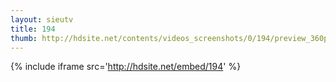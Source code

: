 ```yaml
---
layout: sieutv
title: 194
thumb: http://hdsite.net/contents/videos_screenshots/0/194/preview_360p.mp4.jpg
---
```

{% include iframe src='http://hdsite.net/embed/194' %}
 
